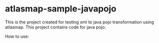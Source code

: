 # atlasmap-sample-javapojo
This is the project created for testing xml to java pojo transformation using atlasmap. This project contains code for java pojo. 

How to use:
